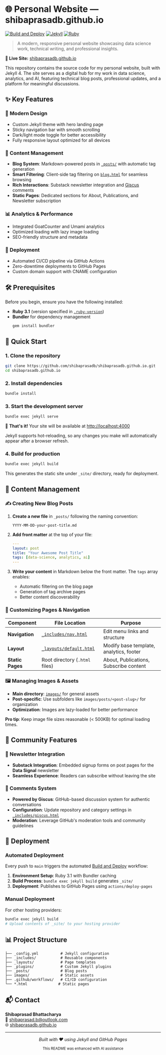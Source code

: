 # 🌐 Personal Website — shibaprasadb.github.io

[![Build and Deploy](https://github.com/shibaprasadb/shibaprasadb.github.io/workflows/Build%20and%20Deploy/badge.svg)](https://github.com/shibaprasadb/shibaprasadb.github.io/actions)
[![Jekyll](https://img.shields.io/badge/Jekyll-4.x-red.svg)](https://jekyllrb.com/)
[![Ruby](https://img.shields.io/badge/Ruby-3.1-red.svg)](https://www.ruby-lang.org/)

> A modern, responsive personal website showcasing data science work, technical writing, and professional insights.

**🔗 Live Site:** [shibaprasadb.github.io](https://shibaprasadb.github.io)

This repository contains the source code for my personal website, built with Jekyll 4. The site serves as a digital hub for my work in data science, analytics, and AI, featuring technical blog posts, professional updates, and a platform for meaningful discussions.

## ✨ Key Features

### 🎨 **Modern Design**
- Custom Jekyll theme with hero landing page
- Sticky navigation bar with smooth scrolling
- Dark/light mode toggle for better accessibility
- Fully responsive layout optimized for all devices

### 📝 **Content Management**
- **Blog System**: Markdown-powered posts in [`_posts/`](./_posts/) with automatic tag generation
- **Smart Filtering**: Client-side tag filtering on [`blog.html`](./blog.html) for seamless browsing
- **Rich Interactions**: Substack newsletter integration and [Giscus](https://giscus.app) comments
- **Static Pages**: Dedicated sections for About, Publications, and Newsletter subscription

### 📊 **Analytics & Performance**
- Integrated GoatCounter and Umami analytics
- Optimized loading with lazy image loading
- SEO-friendly structure and metadata

### 🚀 **Deployment**
- Automated CI/CD pipeline via GitHub Actions
- Zero-downtime deployments to GitHub Pages
- Custom domain support with CNAME configuration

## 🛠️ Prerequisites

Before you begin, ensure you have the following installed:

- **Ruby 3.1** (version specified in [`.ruby-version`](./.ruby-version))
- **Bundler** for dependency management
  ```bash
  gem install bundler
  ```

## 🚀 Quick Start

### 1. Clone the repository
```bash
git clone https://github.com/shibaprasadb/shibaprasadb.github.io.git
cd shibaprasadb.github.io
```

### 2. Install dependencies
```bash
bundle install
```

### 3. Start the development server
```bash
bundle exec jekyll serve
```

🎉 **That's it!** Your site will be available at <http://localhost:4000>

Jekyll supports hot-reloading, so any changes you make will automatically appear after a browser refresh.

### 4. Build for production
```bash
bundle exec jekyll build
```

This generates the static site under `_site/` directory, ready for deployment.

## 📝 Content Management

### ✍️ Creating New Blog Posts

1. **Create a new file** in `_posts/` following the naming convention:
   ```
   YYYY-MM-DD-your-post-title.md
   ```

2. **Add front matter** at the top of your file:
   ```yaml
   ---
   layout: post
   title: "Your Awesome Post Title"
   tags: [data-science, analytics, ai]
   ---
   ```

3. **Write your content** in Markdown below the front matter. The `tags` array enables:
   - Automatic filtering on the blog page
   - Generation of tag archive pages
   - Better content discoverability

### 🎨 Customizing Pages & Navigation

| Component | File Location | Purpose |
|-----------|---------------|---------|
| **Navigation** | [`_includes/nav.html`](./_includes/nav.html) | Edit menu links and structure |
| **Layout** | [`_layouts/default.html`](./_layouts/default.html) | Modify base template, analytics, footer |
| **Static Pages** | Root directory (`.html` files) | About, Publications, Subscribe content |

### 🖼️ Managing Images & Assets

- **Main directory**: [`images/`](./images/) for general assets
- **Post-specific**: Use subfolders like `images/posts/<post-slug>/` for organization
- **Optimization**: Images are lazy-loaded for better performance

**Pro tip**: Keep image file sizes reasonable (< 500KB) for optimal loading times.

## 💬 Community Features

### 📧 Newsletter Integration
- **Substack Integration**: Embedded signup forms on post pages for the **Data Signal** newsletter
- **Seamless Experience**: Readers can subscribe without leaving the site

### 💭 Comments System
- **Powered by Giscus**: GitHub-based discussion system for authentic conversations
- **Configuration**: Update repository and category settings in [`_includes/giscus.html`](./_includes/giscus.html)
- **Moderation**: Leverage GitHub's moderation tools and community guidelines

## 🚢 Deployment

### Automated Deployment
Every push to `main` triggers the automated [Build and Deploy](./.github/workflows/build.yml) workflow:

1. **Environment Setup**: Ruby 3.1 with Bundler caching
2. **Build Process**: `bundle exec jekyll build` generates `_site/`
3. **Deployment**: Publishes to GitHub Pages using `actions/deploy-pages`

### Manual Deployment
For other hosting providers:
```bash
bundle exec jekyll build
# Upload contents of _site/ to your hosting provider
```

## 📊 Project Structure

```
├── _config.yml          # Jekyll configuration
├── _includes/           # Reusable components
├── _layouts/            # Page templates
├── _plugins/            # Custom Jekyll plugins
├── _posts/              # Blog posts
├── images/              # Static assets
├── .github/workflows/   # CI/CD configuration
└── *.html              # Static pages
```

## 📬 Contact

**Shibaprasad Bhattacharya**  
📧 [shibaprasad.b@outlook.com](mailto:shibaprasad.b@outlook.com)  
🌐 [shibaprasadb.github.io](https://shibaprasadb.github.io)

---

<div align="center">
  <p><em>Built with ❤️ using Jekyll and GitHub Pages</em></p>
  <p><sub>This README was enhanced with AI assistance</sub></p>
</div>
